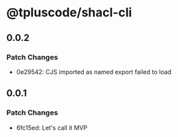 # @tpluscode/shacl-cli

## 0.0.2

### Patch Changes

- 0e29542: CJS imported as named export failed to load

## 0.0.1

### Patch Changes

- 6fc15ed: Let's call it MVP
